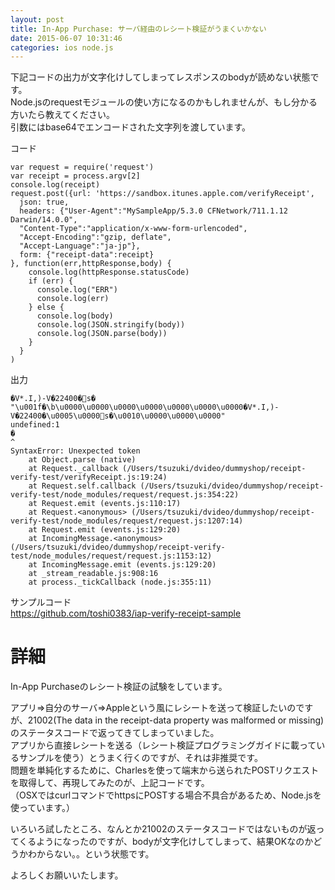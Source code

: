 ```yaml
---
layout: post
title: In-App Purchase: サーバ経由のレシート検証がうまくいかない
date: 2015-06-07 10:31:46
categories: ios node.js
---
```

<!-- {% raw %} -->
<p>下記コードの出力が文字化けしてしまってレスポンスのbodyが読めない状態です。<br>
Node.jsのrequestモジュールの使い方になるのかもしれませんが、もし分かる方いたら教えてください。<br>
引数にはbase64でエンコードされた文字列を渡しています。</p>

<p>コード</p>

<pre><code>var request = require('request')
var receipt = process.argv[2]
console.log(receipt)
request.post({url: 'https://sandbox.itunes.apple.com/verifyReceipt',
  json: true,
  headers: {"User-Agent":"MySampleApp/5.3.0 CFNetwork/711.1.12 Darwin/14.0.0",
  "Content-Type":"application/x-www-form-urlencoded",
  "Accept-Encoding":"gzip, deflate",
  "Accept-Language":"ja-jp"},
  form: {"receipt-data":receipt}
}, function(err,httpResponse,body) {
    console.log(httpResponse.statusCode)
    if (err) {
      console.log("ERR")
      console.log(err)
    } else {
      console.log(body)
      console.log(JSON.stringify(body))
      console.log(JSON.parse(body))
    }     
  }     
)     
</code></pre>

<p>出力</p>

<pre><code>�V*.I,)-V�22400�΀s�
"\u001f�\b\u0000\u0000\u0000\u0000\u0000\u0000\u0000�V*.I,)-V�22400�\u0005\u0000΀s�\u0010\u0000\u0000\u0000"
undefined:1
�   
^   
SyntaxError: Unexpected token
    at Object.parse (native)
    at Request._callback (/Users/tsuzuki/dvideo/dummyshop/receipt-verify-test/verifyReceipt.js:19:24)
    at Request.self.callback (/Users/tsuzuki/dvideo/dummyshop/receipt-verify-test/node_modules/request/request.js:354:22)
    at Request.emit (events.js:110:17)
    at Request.&lt;anonymous&gt; (/Users/tsuzuki/dvideo/dummyshop/receipt-verify-test/node_modules/request/request.js:1207:14)
    at Request.emit (events.js:129:20)
    at IncomingMessage.&lt;anonymous&gt; (/Users/tsuzuki/dvideo/dummyshop/receipt-verify-test/node_modules/request/request.js:1153:12)
    at IncomingMessage.emit (events.js:129:20)
    at _stream_readable.js:908:16
    at process._tickCallback (node.js:355:11)
</code></pre>

<p>サンプルコード<br>
<a href="https://github.com/toshi0383/iap-verify-receipt-sample" rel="nofollow">https://github.com/toshi0383/iap-verify-receipt-sample</a></p>

<h1>詳細</h1>

<p>In-App Purchaseのレシート検証の試験をしています。</p>

<p>アプリ=>自分のサーバ=>Appleという風にレシートを送って検証したいのですが、21002(The data in the receipt-data property was malformed or missing)のステータスコードで返ってきてしまっていました。<br>
アプリから直接レシートを送る（レシート検証プログラミングガイドに載っているサンプルを使う）とうまく行くのですが、それは非推奨です。<br>
問題を単純化するために、Charlesを使って端末から送られたPOSTリクエストを取得して、再現してみたのが、上記コードです。<br>
（OSXではcurlコマンドでhttpsにPOSTする場合不具合があるため、Node.jsを使っています。）</p>

<p>いろいろ試したところ、なんとか21002のステータスコードではないものが返ってくるようになったのですが、bodyが文字化けしてしまって、結果OKなのかどうかわからない。。という状態です。</p>

<p>よろしくお願いいたします。</p>
<!-- {% endraw %} -->
